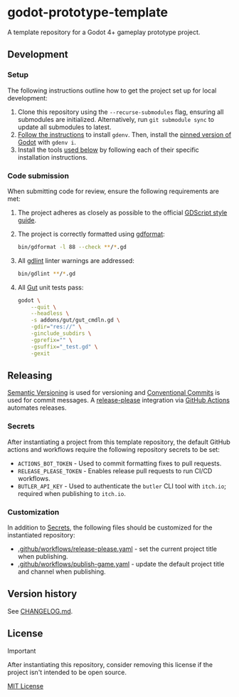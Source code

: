 # godot-prototype-template

A template repository for a Godot 4+ gameplay prototype project.

## **Development**

### Setup

The following instructions outline how to get the project set up for local development:

1. Clone this repository using the `--recurse-submodules` flag, ensuring all submodules are initialized. Alternatively, run `git submodule sync` to update all submodules to latest.
2. [Follow the instructions](https://github.com/coffeebeats/gdenv/blob/main/docs/installation.md) to install `gdenv`. Then, install the [pinned version of Godot](./.godot-version) with `gdenv i`.
3. Install the tools [used below](#code-submission) by following each of their specific installation instructions.

### Code submission

When submitting code for review, ensure the following requirements are met:

1. The project adheres as closely as possible to the official [GDScript style guide](https://docs.godotengine.org/en/stable/tutorials/scripting/gdscript/gdscript_styleguide.html).

2. The project is correctly formatted using [gdformat](https://github.com/Scony/godot-gdscript-toolkit/wiki/4.-Formatter):

    ```sh
    bin/gdformat -l 88 --check **/*.gd
    ```

3. All [gdlint](https://github.com/Scony/godot-gdscript-toolkit/wiki/3.-Linter) linter warnings are addressed:

    ```sh
    bin/gdlint **/*.gd
    ```

4. All [Gut](https://github.com/bitwes/Gut) unit tests pass:

    ```sh
    godot \
        --quit \
        --headless \
        -s addons/gut/gut_cmdln.gd \
        -gdir="res://" \
        -ginclude_subdirs \
        -gprefix="" \
        -gsuffix="_test.gd" \
        -gexit
    ```

## **Releasing**

[Semantic Versioning](http://semver.org/) is used for versioning and [Conventional Commits](https://www.conventionalcommits.org/) is used for commit messages. A [release-please](https://github.com/googleapis/release-please) integration via [GitHub Actions](https://github.com/googleapis/release-please-action) automates releases.

### Secrets

After instantiating a project from this template repository, the default GitHub actions and workflows require the following repository secrets to be set:

- `ACTIONS_BOT_TOKEN` - Used to commit formatting fixes to pull requests.
- `RELEASE_PLEASE_TOKEN` - Enables release pull requests to run CI/CD workflows.
- `BUTLER_API_KEY` - Used to authenticate the `butler` CLI tool with `itch.io`; required when publishing to `itch.io`.

### Customization

In addition to [Secrets](#secrets), the following files should be customized for the instantiated repository:

- [.github/workflows/release-please.yaml](.github/workflows/release-please.yaml) - set the current project title when publishing.
- [.github/workflows/publish-game.yaml](.github/workflows/publish-game.yaml) - update the default project title and channel when publishing.

## **Version history**

See [CHANGELOG.md](https://github.com/coffeebeats/godot-prototype-template/blob/main/CHANGELOG.md).

## **License**

> [!IMPORTANT]
> After instantiating this repository, consider removing this license if the project isn't intended to be open source.

[MIT License](https://github.com/coffeebeats/godot-prototype-template/blob/main/LICENSE)

